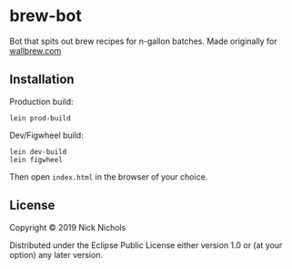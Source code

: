 # brew-bot

Bot that spits out brew recipes for n-gallon batches. Made originally for [wallbrew.com](https://wallbrew.com/)

## Installation

Production build:
```
lein prod-build
```

Dev/Figwheel build:
```
lein dev-build
lein figwheel
```

Then open `index.html` in the browser of your choice.

## License

Copyright © 2019 Nick Nichols

Distributed under the Eclipse Public License either version 1.0 or (at your option) any later version.
